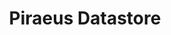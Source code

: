 ---
title: "Piraeus Datastore"
description: 'HA Datastore for Kubernetes'
info: [{
  subtitle: 'High Available',
  desc: 'Supports 1/2/3 replica numbers and online switch between them. Piraeus place the replicas intelligently across the nodes to balance the workload.',
  imgUrl: '/img/kube/high-available.png',
}, {
  subtitle: 'Linux Native',
  desc: 'DRBD, as the core component, has been a part of Linux kernel for 10 years. LVM, as the backend, is also a Linux cornerstone. There is no un-battle-tested new stack in data plane.',
  imgUrl: '/img/kube/linux-native.png',
}, {
  subtitle: 'Simple',
  desc: 'Manages data accessibility and availability without the need to integrate a complex storage API. All the configurations are explicit and human-readable.',
  imgUrl: '/img/kube/simple.png',
}, {
  subtitle: 'High Performance',
  desc: 'DRBD-9 has great data replication efficiency. It provides synchronous,semi-synchronous and asynchronous replication schemes, and also supports RDMA for high-speed across-node connection.',
  imgUrl: '/img/kube/high-performance.png',
}, {
  subtitle: 'Cloud Agnostic',
  desc: 'Piraeus can run on all kinds of storage medium: RAID, SAN, NAS or EBS. It unifies storage system across different clouds, both public and private.',
  imgUrl: '/img/kube/cloud-agnostic.png',
}, {
  subtitle: 'Secure',
  desc: 'Fully supports OpenSSL encryption and LDAP authentication. Also provides data encryption at DRBD level. Integrates secret-key management with KVDB, AWS-KMS and Azure Key-Vault.',
  imgUrl: '/img/kube/secure.png',
}]
firstBtnName: 'Katacoda Tutorial'
firstBtnUrl: 'https://github.com/piraeusdatastore/piraeus-operator/releases'
secondBtnName: 'View on Github'
secondBtnUrl: 'https://github.com/piraeusdatastore'
btnHint: '100% Open Source, 100% Cloud Native'
hintBtnName: 'ONE LINE DEPLOY'
hintBtnUrl: 'https://docs.piraeus.io'
hintInfo: '$ kubectl apply -f https://raw.githubusercontent.com/piraeus-datastore/piraeus-operator.yaml'
hintInfoUrl: 'https://raw.githubusercontent.com/piraeus-datastore/piraeus-operator.yaml'
linbitUrl: 'https://www.linbit.com/en/'
daocloudUrl: 'https://www.daocloud.io/'
---